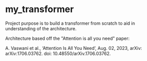 # my_transformer
Project purpose is to build a transformer from scratch to aid in understanding of the architecture.

Architecture based off the "Attention is all you need" paper:

A. Vaswani et al., ‘Attention Is All You Need’, Aug. 02, 2023, arXiv: arXiv:1706.03762. doi: 10.48550/arXiv.1706.03762.
